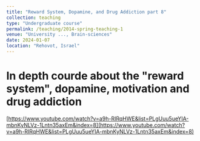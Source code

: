 ```yaml
---
title: "Reward System, Dopamine, and Drug Addiction part 8"
collection: teaching
type: "Undergraduate course"
permalink: /teaching/2014-spring-teaching-1
venue: "University ..., Brain-sciences"
date: 2024-01-07
location: "Rehovot, Israel"
---
```


# In depth courde about the "reward system", dopamine, motivation and drug addiction
[https://www.youtube.com/watch?v=a9h-RIRqHWE&list=PLgUuu5ueYIA-mbnKyNLVz-1Lntn35axEm&index=8](https://www.youtube.com/watch?v=a9h-RIRqHWE&list=PLgUuu5ueYIA-mbnKyNLVz-1Lntn35axEm&index=8)
